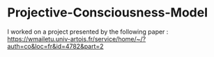 # Projective-Consciousness-Model

I worked on a project presented by the following paper : https://wmailetu.univ-artois.fr/service/home/~/?auth=co&loc=fr&id=4782&part=2
